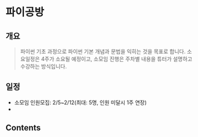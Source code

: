 # 파이공방
## 개요
>파이썬 기초 과정으로 파이썬 기본 개념과 문법을 익히는 것을 목표로 합니다.
>소요일정은 4주가 소요될 예정이고, 소모임 진행은 주차별 내용을 튜터가 설명하고 수강하는 방식입니다.
## 일정
* 소모임 인원모집: 2/5~2/12(최대: 5명, 인원 미달시 1주 연장)
* 
## Contents